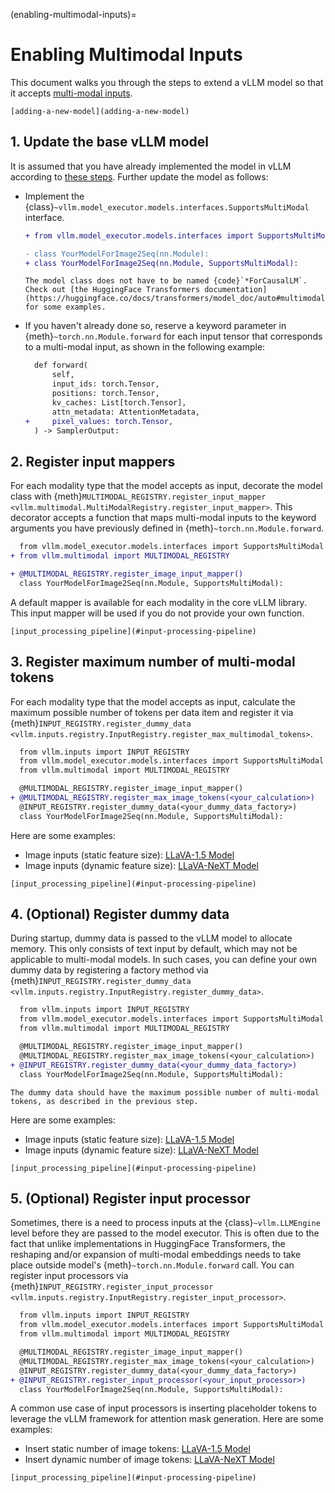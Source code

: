 (enabling-multimodal-inputs)=

# Enabling Multimodal Inputs

This document walks you through the steps to extend a vLLM model so that it accepts [multi-modal inputs](#multimodal-inputs).

```{seealso}
[adding-a-new-model](adding-a-new-model)
```

## 1. Update the base vLLM model

It is assumed that you have already implemented the model in vLLM according to [these steps](#adding-a-new-model).
Further update the model as follows:

- Implement the {class}`~vllm.model_executor.models.interfaces.SupportsMultiModal` interface.

  ```diff
  + from vllm.model_executor.models.interfaces import SupportsMultiModal

  - class YourModelForImage2Seq(nn.Module):
  + class YourModelForImage2Seq(nn.Module, SupportsMultiModal):
  ```

  ```{note}
  The model class does not have to be named {code}`*ForCausalLM`.
  Check out [the HuggingFace Transformers documentation](https://huggingface.co/docs/transformers/model_doc/auto#multimodal) for some examples.
  ```

- If you haven't already done so, reserve a keyword parameter in {meth}`~torch.nn.Module.forward`
  for each input tensor that corresponds to a multi-modal input, as shown in the following example:

  ```diff
    def forward(
        self,
        input_ids: torch.Tensor,
        positions: torch.Tensor,
        kv_caches: List[torch.Tensor],
        attn_metadata: AttentionMetadata,
  +     pixel_values: torch.Tensor,
    ) -> SamplerOutput:
  ```

## 2. Register input mappers

For each modality type that the model accepts as input, decorate the model class with {meth}`MULTIMODAL_REGISTRY.register_input_mapper <vllm.multimodal.MultiModalRegistry.register_input_mapper>`.
This decorator accepts a function that maps multi-modal inputs to the keyword arguments you have previously defined in {meth}`~torch.nn.Module.forward`.

```diff
  from vllm.model_executor.models.interfaces import SupportsMultiModal
+ from vllm.multimodal import MULTIMODAL_REGISTRY

+ @MULTIMODAL_REGISTRY.register_image_input_mapper()
  class YourModelForImage2Seq(nn.Module, SupportsMultiModal):
```

A default mapper is available for each modality in the core vLLM library. This input mapper will be used if you do not provide your own function.

```{seealso}
[input_processing_pipeline](#input-processing-pipeline)
```

## 3. Register maximum number of multi-modal tokens

For each modality type that the model accepts as input, calculate the maximum possible number of tokens per data item
and register it via {meth}`INPUT_REGISTRY.register_dummy_data <vllm.inputs.registry.InputRegistry.register_max_multimodal_tokens>`.

```diff
  from vllm.inputs import INPUT_REGISTRY
  from vllm.model_executor.models.interfaces import SupportsMultiModal
  from vllm.multimodal import MULTIMODAL_REGISTRY

  @MULTIMODAL_REGISTRY.register_image_input_mapper()
+ @MULTIMODAL_REGISTRY.register_max_image_tokens(<your_calculation>)
  @INPUT_REGISTRY.register_dummy_data(<your_dummy_data_factory>)
  class YourModelForImage2Seq(nn.Module, SupportsMultiModal):
```

Here are some examples:

- Image inputs (static feature size): [LLaVA-1.5 Model](https://github.com/vllm-project/vllm/blob/main/vllm/model_executor/models/llava.py)
- Image inputs (dynamic feature size): [LLaVA-NeXT Model](https://github.com/vllm-project/vllm/blob/main/vllm/model_executor/models/llava_next.py)

```{seealso}
[input_processing_pipeline](#input-processing-pipeline)
```

## 4. (Optional) Register dummy data

During startup, dummy data is passed to the vLLM model to allocate memory. This only consists of text input by default, which may not be applicable to multi-modal models.
In such cases, you can define your own dummy data by registering a factory method via {meth}`INPUT_REGISTRY.register_dummy_data <vllm.inputs.registry.InputRegistry.register_dummy_data>`.

```diff
  from vllm.inputs import INPUT_REGISTRY
  from vllm.model_executor.models.interfaces import SupportsMultiModal
  from vllm.multimodal import MULTIMODAL_REGISTRY

  @MULTIMODAL_REGISTRY.register_image_input_mapper()
  @MULTIMODAL_REGISTRY.register_max_image_tokens(<your_calculation>)
+ @INPUT_REGISTRY.register_dummy_data(<your_dummy_data_factory>)
  class YourModelForImage2Seq(nn.Module, SupportsMultiModal):
```

```{note}
The dummy data should have the maximum possible number of multi-modal tokens, as described in the previous step.
```

Here are some examples:

- Image inputs (static feature size): [LLaVA-1.5 Model](https://github.com/vllm-project/vllm/blob/main/vllm/model_executor/models/llava.py)
- Image inputs (dynamic feature size): [LLaVA-NeXT Model](https://github.com/vllm-project/vllm/blob/main/vllm/model_executor/models/llava_next.py)

```{seealso}
[input_processing_pipeline](#input-processing-pipeline)
```

## 5. (Optional) Register input processor

Sometimes, there is a need to process inputs at the {class}`~vllm.LLMEngine` level before they are passed to the model executor.
This is often due to the fact that unlike implementations in HuggingFace Transformers, the reshaping and/or expansion of multi-modal embeddings needs to take place outside model's {meth}`~torch.nn.Module.forward` call.
You can register input processors via {meth}`INPUT_REGISTRY.register_input_processor <vllm.inputs.registry.InputRegistry.register_input_processor>`.

```diff
  from vllm.inputs import INPUT_REGISTRY
  from vllm.model_executor.models.interfaces import SupportsMultiModal
  from vllm.multimodal import MULTIMODAL_REGISTRY

  @MULTIMODAL_REGISTRY.register_image_input_mapper()
  @MULTIMODAL_REGISTRY.register_max_image_tokens(<your_calculation>)
  @INPUT_REGISTRY.register_dummy_data(<your_dummy_data_factory>)
+ @INPUT_REGISTRY.register_input_processor(<your_input_processor>)
  class YourModelForImage2Seq(nn.Module, SupportsMultiModal):
```

A common use case of input processors is inserting placeholder tokens to leverage the vLLM framework for attention mask generation.
Here are some examples:

- Insert static number of image tokens: [LLaVA-1.5 Model](https://github.com/vllm-project/vllm/blob/main/vllm/model_executor/models/llava.py)
- Insert dynamic number of image tokens: [LLaVA-NeXT Model](https://github.com/vllm-project/vllm/blob/main/vllm/model_executor/models/llava_next.py)

```{seealso}
[input_processing_pipeline](#input-processing-pipeline)
```
